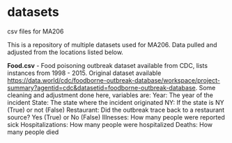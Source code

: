 # datasets
csv files for MA206

This is a repository of multiple datasets used for MA206. Data pulled and adjusted from the locations listed below.

**Food.csv** - Food poisoning outbreak dataset available from CDC, lists instances from 1998 - 2015. Original dataset available https://data.world/cdc/foodborne-outbreak-database/workspace/project-summary?agentid=cdc&datasetid=foodborne-outbreak-database. Some cleaning and adjustment done here, variables are:
  Year: The year of the incident 
  State: The state where the incident originated
  NY: If the state is NY (True) or not (False)
  Restaurant: Did the outbreak trace back to a restaurant source? Yes (True) or No (False)
  Illnesses: How many people were reported sick
  Hospitalizations: How many people were hospitalized
  Deaths: How many people died
